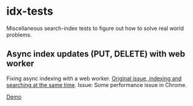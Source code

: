 # idx-tests
Miscellaneous search-index tests to figure out how to solve real world problems.

## Async index updates (PUT, DELETE) with web worker
Fixing async indexing with a web worker. [Original issue, indexing and searching at the same time](https://github.com/fergiemcdowall/search-index/issues/497).
Issue: Some performance issue in Chrome.

[Demo](https://eklem.github.io/idx-tests/async-index-and-search/)
